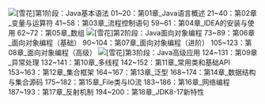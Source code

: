 ![[雪花]](https://i0.hdslb.com/bfs/emote/a41813c4edf8782047e172c884ebd4507ce5e449.png@40w_40h.webp)第1阶段：Java基本语法
01~20：第01章_Java语言概述
21~40：第02章_变量与运算符
41~58：第03章_流程控制语句
59~61：第04章_IDEA的安装与使用
62~72：第05章_数组
![[雪花]](https://i0.hdslb.com/bfs/emote/a41813c4edf8782047e172c884ebd4507ce5e449.png@40w_40h.webp)第2阶段：Java面向对象编程
73~89：第06章_面向对象编程（基础）
90~104：第07章_面向对象编程（进阶）
105~123：第08章_面向对象编程（高级）
![[雪花]](https://i0.hdslb.com/bfs/emote/a41813c4edf8782047e172c884ebd4507ce5e449.png@40w_40h.webp)第3阶段：Java高级应用
124~131：第09章_异常处理
132~141：第10章_多线程
142~152：第11章_常用类和基础API
153~163：第12章_集合框架
164~167：第13章_泛型
168~174：第14章_数据结构与集合源码
175~182：第15章_File类与IO流
183~186：第16章_网络编程
187~193：第17章_反射机制
194~200：第18章_JDK8-17新特性